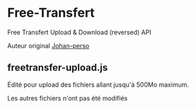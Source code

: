 # Free-Transfert
Free Transfert Upload &amp; Download (reversed) API 

Auteur original [Johan-perso](https://gist.github.com/johan-perso)

## freetransfer-upload.js

Édité pour upload des fichiers allant jusqu'à 500Mo maximum.

Les autres fichiers n'ont pas été modifiés
